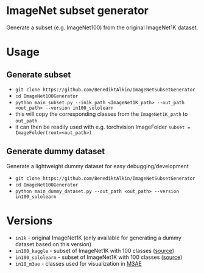 # ImageNet subset generator

Generate a subset (e.g. ImageNet100) from the original ImageNet1K dataset.

# Usage

## Generate subset

- `git clone https://github.com/BenediktAlkin/ImageNetSubsetGenerator`
- `cd ImageNet100Generator`
- `python main_subset.py --in1k_path <ImageNet1K_path> --out_path <out_path> --version in100_sololearn`
- this will copy the corresponding classes from the `ImageNet1K_path` to `out_path`
- it can then be readily used with e.g. torchvision ImageFolder `subset = ImageFolder(root=<out_path>)`

## Generate dummy dataset

Generate a lightweight dummy dataset for easy debugging/development

- `git clone https://github.com/BenediktAlkin/ImageNetSubsetGenerator`
- `cd ImageNet100Generator`
- `python main_dummy_dataset.py --out_path <out_path> --version in100_sololearn`

# Versions

- `in1k` - original ImageNet1K (only available for generating a dummy dataset based on this version)
- `in100_kaggle` - subset of ImageNet1K with 100
  classes ([source](https://www.kaggle.com/datasets/ambityga/imagenet100))
- `in100_sololearn` - subset of ImageNet1K with 100
  classes ([source](https://github.com/vturrisi/solo-learn/issues/137))
- `in10_m3ae` - classes used for visualization in [M3AE](https://arxiv.org/abs/2205.14204)